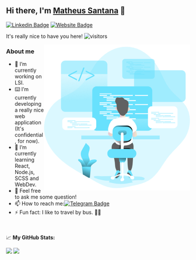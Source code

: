 ## Hi there, I'm <a href='https://mathsantana.github.io/'>Matheus Santana</a> :call_me_hand:

[![Linkedin Badge](https://img.shields.io/badge/-LinkedIn-0e76a8?style=flat-square&logo=Linkedin&logoColor=white)](https://www.linkedin.com/in/matheusalcsantana/)
[![Website Badge](https://img.shields.io/badge/Website-3b5998?style=flat-square&logo=google-chrome&logoColor=white)](https://mathsantana.github.io/)

It's really nice to have you here! ![visitors](https://visitor-badge.laobi.icu/badge?page_id=mathsantana.mathsantana)

<img align="right" src="https://raw.githubusercontent.com/mathsantana/mathsantana/master/assets/coding.png" width="400"/>

### About me

- 🔭 I’m currently working on LSI.
- :keyboard: I’m currently developing a really nice web application (It's confidential, for now).
- 🌱 I’m currently learning React, Node.js, SCSS and WebDev.
- 💬 Feel free to ask me some question!
- 📫 How to reach me:[![Telegram Badge](https://img.shields.io/badge/-Telegram-0088cc?style=flat-square&logo=Telegram&logoColor=white)](https://t.me/mathsantana13)
- ⚡ Fun fact: I like to travel by bus. :man_shrugging:

</br>

📈 **My GitHub Stats:**

<p>
  <img height="180em" src="https://github-readme-stats.vercel.app/api?username=mathsantana&show_icons=true&hide_border=true&&count_private=true&include_all_commits=true" />
  <img height="180em" src="https://github-readme-stats.vercel.app/api/top-langs/?username=mathsantana&show_icons=true&hide_border=true&layout=compact&langs_count=8"/>
</p>

